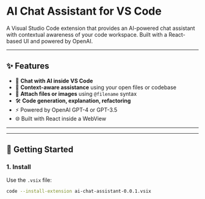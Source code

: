 # AI Chat Assistant for VS Code

A Visual Studio Code extension that provides an AI-powered chat assistant with contextual awareness of your code workspace. Built with a React-based UI and powered by OpenAI.

---

## ✨ Features

- 💬 **Chat with AI inside VS Code**
- 🧠 **Context-aware assistance** using your open files or codebase
- 📎 **Attach files or images** using `@filename` syntax
- 🛠️ **Code generation, explanation, refactoring**
- ⚡ Powered by OpenAI GPT-4 or GPT-3.5
- 🌐 Built with React inside a WebView

---

---

## 🚀 Getting Started

### 1. Install

Use the `.vsix` file:

```bash
code --install-extension ai-chat-assistant-0.0.1.vsix
